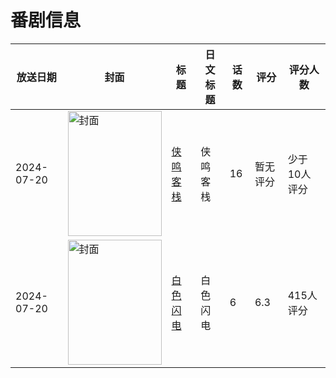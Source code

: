 # 番剧信息

|放送日期|封面|标题|日文标题|话数|评分|评分人数|
|---|---|---|---|---|---|---|
|2024-07-20|<img src="//lain.bgm.tv/pic/cover/c/e9/ed/312346_2mwbs.jpg" alt="封面" style="width:150px;height:200px;object-fit:cover;">|[侠鸣客栈](https://bangumi.tv/subject/312346)|侠鸣客栈|16|暂无评分|少于10人评分|
|2024-07-20|<img src="//lain.bgm.tv/pic/cover/c/bc/85/346429_0LqH5.jpg" alt="封面" style="width:150px;height:200px;object-fit:cover;">|[白色闪电](https://bangumi.tv/subject/346429)|白色闪电|6|6.3|415人评分|
